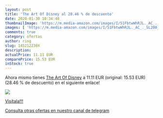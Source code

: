 ```yaml
---
layout: post
title: 'The Art Of Disney al 28.46 % de descuento'
date: 2020-01-30 10:34:40
thumbnailImage: 'https://m.media-amazon.com/images/I/51FbtwWhRJL._AC_._SL200_.jpg'
images: [ 'https://m.media-amazon.com/images/I/51FbtwWhRJL._AC_._SL200_.jpg' ]
comments: true
category: ofertas
author: ring
slug: 145212230X
description:
actualPrice: 11.11 EUR
comparePrice: 15.53 EUR
inStock: true
---
```


Ahora mismo tienes [The Art Of Disney](https://www.amazon.com/dp/145212230X/?tag=redken08-20) a 11.11 EUR (original: 15.53 EUR) (28.46 %  de descuento) en el siguiente enlace!

[![](https://m.media-amazon.com/images/I/51FbtwWhRJL._AC_._SL200_.jpg)](https://www.amazon.com/dp/145212230X/?tag=redken08-20)

[Visítala!!!](https://www.amazon.com/dp/145212230X/?tag=redken08-20)

[Consulta otras ofertas en nuestro canal de telegram](https://t.me/s/ofertas25)
